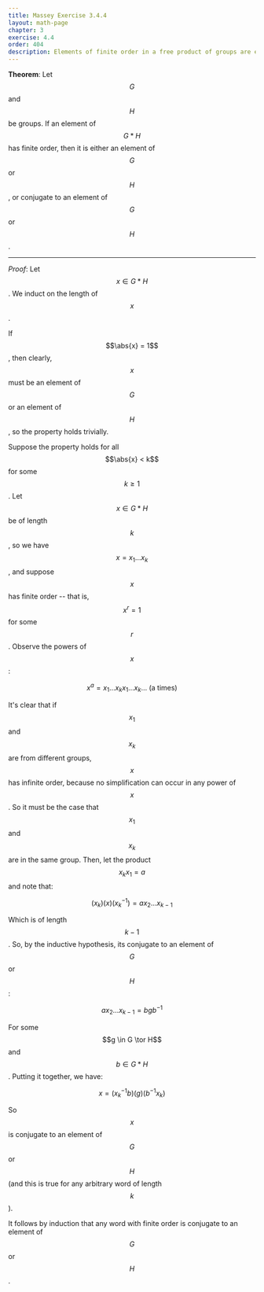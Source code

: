 ```yaml
---
title: Massey Exercise 3.4.4
layout: math-page
chapter: 3
exercise: 4.4
order: 404
description: Elements of finite order in a free product of groups are either "pure" elements of the components or conjugates of "pure" elements
---
```



**Theorem**:
Let $$G$$ and $$H$$ be groups.
If an element of $$G * H$$ has finite order, then it is either an element of $$G$$ or $$H$$, or conjugate to an element of $$G$$ or $$H$$.

----

*Proof*:
Let $$x \in G * H$$.
We induct on the length of $$x$$.



If $$\abs{x} = 1$$, then clearly, $$x$$ must be an element of $$G$$ or an element of $$H$$, so the property holds trivially.



Suppose the property holds for all $$\abs{x} < k$$ for some $$k \geq 1$$.
Let $$x \in G * H$$ be of length $$k$$, so we have $$x = x_1 \dots x_k$$,
and suppose $$x$$ has finite order -- that is, $$x^r = 1$$ for some $$r$$.
Observe the powers of $$x$$:

$$
x^a = x_1 \dots x_k x_1 \dots x_k \dots  \text{ (a times)}
$$

It's clear that if $$x_1$$ and $$x_k$$ are from different groups, $$x$$ has infinite order, because no simplification can occur in any power of $$x$$.
So it must be the case that $$x_1$$ and $$x_k$$ are in the same group.
Then, let the product $$x_k x_1 = a$$ and note that:

$$
(x_k) (x) (x_k^{-1}) = a x_2 \dots x_{k-1}
$$

Which is of length $$k-1$$.
So, by the inductive hypothesis, its conjugate to an element of $$G$$ or $$H$$:

$$
a x_2 \dots x_{k-1} = b g b^{-1}
$$

For some $$g \in G \tor H$$ and $$b \in G * H$$.
Putting it together, we have:

$$
x = (x_k^{-1} b) (g) (b^{-1} x_k)
$$

So $$x$$ is conjugate to an element of $$G$$ or $$H$$ (and this is true for any arbitrary word of length $$k$$).



It follows by induction that any word with finite order is conjugate to an element of $$G$$ or $$H$$.
